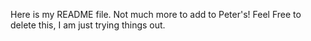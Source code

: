 Here is my README file. Not much more to add to Peter's! Feel Free to delete this, I am just trying things out.